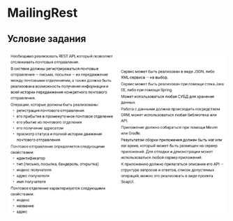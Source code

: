 # MailingRest

## Условие задания
![alt text](https://github.com/Htopik/MailingRest/blob/master/TASK.PNG?raw=true)
